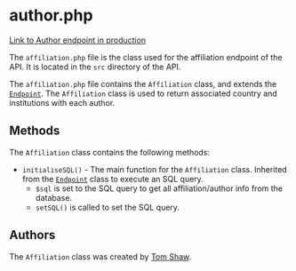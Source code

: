 # author.php

[Link to Author endpoint in production](http://unn-w19025481.newnumyspace.co.uk/kf6012/coursework/api/affiliation)

The `affiliation.php` file is the class used for the affiliation endpoint of the API. It is located in the `src` directory of the API.

The `affiliation.php` file contains the `Affiliation` class, and extends the [`Endpoint`](/v1/API/Endpoints/endpoint). The `Affiliation` class is used to return associated country and institutions with each author.

## Methods

The `Affiliation` class contains the following methods:

- `initialiseSQL()` - The main function for the `Affiliation` class. Inherited from the [`Endpoint`](/v1/API/Endpoints/endpoint) class to execute an SQL query.
  - `$sql` is set to the SQL query to get all affiliation/author info from the database.
  - `setSQL()` is called to set the SQL query.

## Authors

The `Affiliation` class was created by [Tom Shaw](https://github.com/tomshaw650).
